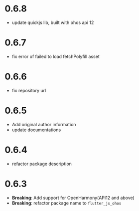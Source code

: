# 0.6.8

- update quickjs lib, built with ohos api 12

# 0.6.7

- fix error of failed to load fetchPolyfill asset

# 0.6.6

- fix repository url

# 0.6.5

- Add original author information
- update documentations

# 0.6.4

- refactor package description

# 0.6.3

- **Breaking**: Add support for OpenHarmony(API12 and above)
- **Breaking**: refactor package name to `flutter_js_ohos`

